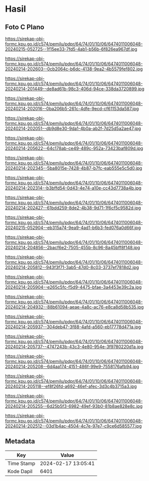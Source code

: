 # Hasil

## Foto C Plano

https://sirekap-obj-formc.kpu.go.id/c574/pemilu/pdpr/64/74/01/10/06/6474011006048-20240215-052725--1f15ee33-7fd5-4ab1-b56b-6f826ea967df.jpg

https://sirekap-obj-formc.kpu.go.id/c574/pemilu/pdpr/64/74/01/10/06/6474011006048-20240214-202603--0cb2064c-b6dc-4138-9ea2-4b5579fef802.jpg

https://sirekap-obj-formc.kpu.go.id/c574/pemilu/pdpr/64/74/01/10/06/6474011006048-20240214-201449--de8ad61b-98c3-406d-94ce-338da3720899.jpg

https://sirekap-obj-formc.kpu.go.id/c574/pemilu/pdpr/64/74/01/10/06/6474011006048-20240214-202016--0ba206b5-261c-4dfe-9ecd-cf61153da587.jpg

https://sirekap-obj-formc.kpu.go.id/c574/pemilu/pdpr/64/74/01/10/06/6474011006048-20240214-202051--db9d8e30-9da1-4b0a-ab2f-7d25d5a2ae47.jpg

https://sirekap-obj-formc.kpu.go.id/c574/pemilu/pdpr/64/74/01/10/06/6474011006048-20240214-205622--64c178ab-ce49-489c-952a-73423baf809d.jpg

https://sirekap-obj-formc.kpu.go.id/c574/pemilu/pdpr/64/74/01/10/06/6474011006048-20240214-202345--5ba8015e-7428-4b87-b7fc-eab555e5c5d0.jpg

https://sirekap-obj-formc.kpu.go.id/c574/pemilu/pdpr/64/74/01/10/06/6474011006048-20240214-202314--b3bffd54-0d43-4e74-a10e-cc43d7738a4b.jpg

https://sirekap-obj-formc.kpu.go.id/c574/pemilu/pdpr/64/74/01/10/06/6474011006048-20240214-202427--61bdd259-8de2-4b38-9d71-1f6cf5c9582d.jpg

https://sirekap-obj-formc.kpu.go.id/c574/pemilu/pdpr/64/74/01/10/06/6474011006048-20240215-052904--eb315a74-9ea9-4ad1-b6b3-fed076a0d66f.jpg

https://sirekap-obj-formc.kpu.go.id/c574/pemilu/pdpr/64/74/01/10/06/6474011006048-20240214-204856--2bacf6e2-7505-455b-8c96-8a45bff8f148.jpg

https://sirekap-obj-formc.kpu.go.id/c574/pemilu/pdpr/64/74/01/10/06/6474011006048-20240214-205812--943f3f71-3ab5-47d0-8c03-3737ef7818d2.jpg

https://sirekap-obj-formc.kpu.go.id/c574/pemilu/pdpr/64/74/01/10/06/6474011006048-20240214-205904--e265c5fc-f5d9-4475-bfae-3a4453e39c2a.jpg

https://sirekap-obj-formc.kpu.go.id/c574/pemilu/pdpr/64/74/01/10/06/6474011006048-20240214-204932--88b61094-aeae-4a8c-ac76-e8ca8d58b535.jpg

https://sirekap-obj-formc.kpu.go.id/c574/pemilu/pdpr/64/74/01/10/06/6474011006048-20240214-205937--304deb47-3f88-4afd-a560-eb17778d471a.jpg

https://sirekap-obj-formc.kpu.go.id/c574/pemilu/pdpr/64/74/01/10/06/6474011006048-20240214-205737--4747243b-43c3-4e80-954e-3f9780220d1a.jpg

https://sirekap-obj-formc.kpu.go.id/c574/pemilu/pdpr/64/74/01/10/06/6474011006048-20240214-205208--6d4aa174-4151-486f-99e9-7558176afb94.jpg

https://sirekap-obj-formc.kpu.go.id/c574/pemilu/pdpr/64/74/01/10/06/6474011006048-20240214-205118--ef8f26fd-a692-46ef-afec-3d3c4b3715a3.jpg

https://sirekap-obj-formc.kpu.go.id/c574/pemilu/pdpr/64/74/01/10/06/6474011006048-20240214-205255--6d25b5f3-6982-49ef-93b0-81b8ae828e8c.jpg

https://sirekap-obj-formc.kpu.go.id/c574/pemilu/pdpr/64/74/01/10/06/6474011006048-20240214-202512--03d1b4ac-4504-4c7e-97e7-c9ce6d585577.jpg


## Metadata

| Key        | Value               |
| ---------- | ------------------- |
| Time Stamp | 2024-02-17 13:05:41 |
| Kode Dapil | 6401                |



